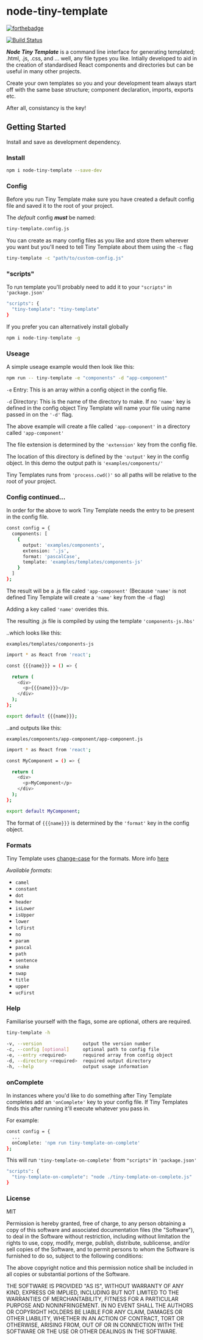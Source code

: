 # node-tiny-template

[![forthebadge](https://forthebadge.com/images/badges/made-with-javascript.svg)](https://forthebadge.com)

[![Build Status](https://travis-ci.org/PaulieScanlon/node-tiny-template.svg?branch=master)](https://travis-ci.org/PaulieScanlon/node-tiny-template)

**_Node Tiny Template_** is a command line interface for generating templated; .html, .js, .css, and ... well, any file types you like. Intially developed to aid in the creation of standardised React components and directories but can be useful in many other projects.

Create your own templates so you and your development team always start off with the same base structure; component declaration, imports, exports etc.

After all, consistancy is the key!

## Getting Started

Install and save as development dependency.

### Install

```sh
npm i node-tiny-template --save-dev
```

### Config

Before you run Tiny Template make sure you have created a default config file and saved it to the root of your project.

The _default_ config **_must_** be named:

```sh
tiny-template.config.js
```

You can create as many config files as you like and store them wherever you want but you'll need to tell Tiny Template about them using the `-c` flag

```sh
tiny-template -c "path/to/custom-config.js"
```

### "scripts"

To run template you'll probably need to add it to your `"scripts"` in `'package.json'`

```sh
"scripts": {
  "tiny-template": "tiny-template"
}
```

If you prefer you can alternatively install globally

```sh
npm i node-tiny-template -g
```

### Useage

A simple useage example would then look like this:

```sh
npm run -- tiny-template -e "components" -d "app-component"
```

`-e` Entry: This is an array within a config object in the config file.

`-d` Directory: This is the name of the directory to make. If no `'name'` key is defined in the config object Tiny Template will name your file using name passed in on the `'-d'` flag.

The above example will create a file called `'app-component'` in a directory called `'app-component'`

The file extension is determined by the `'extension'` key from the config file.

The location of this directory is defined by the `'output'` key in the config object. In this demo the output path is `'examples/components/'`

Tiny Templates runs from `'process.cwd()'` so all paths will be relative to the root of your project.

### Config continued...

In order for the above to work Tiny Template needs the entry to be present in the config file.

```sh
const config = {
  components: [
    {
      output: 'examples/components',
      extension: '.js',
      format: 'pascalCase',
      template: 'examples/templates/components-js'
    }
  ]
};
```

The result will be a .js file caled `'app-component'` (Because `'name'` is not defined Tiny Template will create a `'name'` key from the `-d` flag)

Adding a key called `'name'` overides this.

The resulting .js file is compiled by using the template `'components-js.hbs'`

..which looks like this:

`examples/templates/components-js`

```sh
import * as React from 'react';

const {{{name}}} = () => {

  return (
    <div>
      <p>{{{name}}}</p>
    </div>
  );
};

export default {{{name}}};
```

..and outputs like this:

`examples/components/app-component/app-component.js`

```sh
import * as React from 'react';

const MyComponent = () => {

  return (
    <div>
      <p>MyComponent</p>
    </div>
  );
};

export default MyComponent;
```

The format of `{{{name}}}` is determined by the `'format'` key in the config object.

### Formats

Tiny Template uses [change-case](https://www.npmjs.com/package/change-case) for the formats. More info [here](https://github.com/blakeembrey/change-case)

_Available formats_:

* `camel`
* `constant`
* `dot`
* `header`
* `isLower`
* `isUpper`
* `lower`
* `lcFirst`
* `no`
* `param`
* `pascal`
* `path`
* `sentence`
* `snake`
* `swap`
* `title`
* `upper`
* `ucFirst`

### Help

Familiarise yourself with the flags, some are optional, others are required.

```sh
tiny-template -h
```

```sh
-v, --version               output the version number
-c, --config [optional]     optional path to config file
-e, --entry <required>      required array from config object
-d, --directory <required>  required output directory
-h, --help                  output usage information
```

### onComplete

In instances where you'd like to do something after Tiny Template completes add an `'onComplete'` key to your config file. If Tiny Templates finds this after running it'll execute whatever you pass in.

For example:

```sh
const config = {
  ...
  onComplete: 'npm run tiny-template-on-complete'
};
```

This will run `'tiny-template-on-complete'` from `"scripts"` in `'package.json'`

```sh
"scripts": {
  "tiny-template-on-complete": "node ./tiny-template-on-complete.js"
}
```

### License

MIT

Permission is hereby granted, free of charge, to any person obtaining a copy of this software and associated documentation files (the "Software"), to deal in the Software without restriction, including without limitation the rights to use, copy, modify, merge, publish, distribute, sublicense, and/or sell copies of the Software, and to permit persons to whom the Software is furnished to do so, subject to the following conditions:

The above copyright notice and this permission notice shall be included in all copies or substantial portions of the Software.

THE SOFTWARE IS PROVIDED "AS IS", WITHOUT WARRANTY OF ANY KIND, EXPRESS OR IMPLIED, INCLUDING BUT NOT LIMITED TO THE WARRANTIES OF MERCHANTABILITY, FITNESS FOR A PARTICULAR PURPOSE AND NONINFRINGEMENT. IN NO EVENT SHALL THE AUTHORS OR COPYRIGHT HOLDERS BE LIABLE FOR ANY CLAIM, DAMAGES OR OTHER LIABILITY, WHETHER IN AN ACTION OF CONTRACT, TORT OR OTHERWISE, ARISING FROM, OUT OF OR IN CONNECTION WITH THE SOFTWARE OR THE USE OR OTHER DEALINGS IN THE SOFTWARE.
